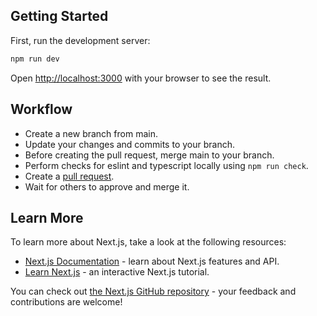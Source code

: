 ## Getting Started

First, run the development server:

```bash
npm run dev
```

Open [http://localhost:3000](http://localhost:3000) with your browser to see the result.

## Workflow

- Create a new branch from main.
- Update your changes and commits to your branch.
- Before creating the pull request, merge main to your branch.
- Perform checks for eslint and typescript locally using `npm run check`.
- Create a [pull request](https://dev.azure.com/kc360/_git/frontend/pullrequests?_a=mine).
- Wait for others to approve and merge it.

## Learn More

To learn more about Next.js, take a look at the following resources:

- [Next.js Documentation](https://nextjs.org/docs) - learn about Next.js features and API.
- [Learn Next.js](https://nextjs.org/learn) - an interactive Next.js tutorial.

You can check out [the Next.js GitHub repository](https://github.com/vercel/next.js/) - your feedback and contributions are welcome!
